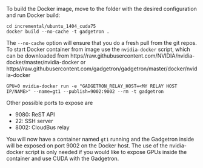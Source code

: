 
To build the Docker image, move to the folder with the desired configuration and run Docker build:

    cd incremental/ubuntu_1404_cuda75
    docker build --no-cache -t gadgetron .

The `--no-cache` option will ensure that you do a fresh pull from the git repos. To start Docker container from image use the `nvidia-docker` script, which can be downloaded from https//raw.githubusercontent.com/NVIDIA/nvidia-docker/master/nvidia-docker or https//raw.githubusercontent.com/gadgetron/gadgetron/master/docker/nvidia-docker 

    GPU=0 nvidia-docker run -e "GADGETRON_RELAY_HOST=<MY RELAY HOST IP/NAME>" --name=gt1 --publish=9002:9002 --rm -t gadgetron

Other possible ports to expose are

* 9080: ReST API
* 22: SSH server
* 8002: CloudBus relay
 
You will now have a container named `gt1` running and the Gadgetron inside will be exposed on port 9002 on the Docker host. The use of the nvidia-docker script is only needed if you would like to expose GPUs inside the container and use CUDA with the Gadgetron. 

